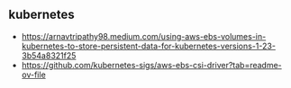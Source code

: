 ## kubernetes

- https://arnavtripathy98.medium.com/using-aws-ebs-volumes-in-kubernetes-to-store-persistent-data-for-kubernetes-versions-1-23-3b54a8321f25
- https://github.com/kubernetes-sigs/aws-ebs-csi-driver?tab=readme-ov-file